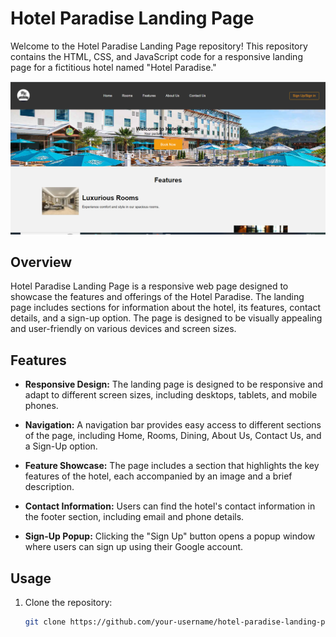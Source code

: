 # Hotel Paradise Landing Page

Welcome to the Hotel Paradise Landing Page repository! This repository contains the HTML, CSS, and JavaScript code for a responsive landing page for a fictitious hotel named "Hotel Paradise."

![Hotel Paradise Landing Page](screenshot.png)

## Overview

Hotel Paradise Landing Page is a responsive web page designed to showcase the features and offerings of the Hotel Paradise. The landing page includes sections for information about the hotel, its features, contact details, and a sign-up option. The page is designed to be visually appealing and user-friendly on various devices and screen sizes.

## Features

- **Responsive Design:** The landing page is designed to be responsive and adapt to different screen sizes, including desktops, tablets, and mobile phones.

- **Navigation:** A navigation bar provides easy access to different sections of the page, including Home, Rooms, Dining, About Us, Contact Us, and a Sign-Up option.

- **Feature Showcase:** The page includes a section that highlights the key features of the hotel, each accompanied by an image and a brief description.

- **Contact Information:** Users can find the hotel's contact information in the footer section, including email and phone details.

- **Sign-Up Popup:** Clicking the "Sign Up" button opens a popup window where users can sign up using their Google account.

## Usage

1. Clone the repository:

   ```bash
   git clone https://github.com/your-username/hotel-paradise-landing-page.git
